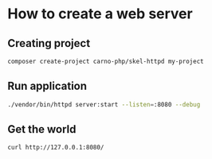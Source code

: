 # How to create a web server

## Creating project

```bash
composer create-project carno-php/skel-httpd my-project
```

## Run application

```bash
./vendor/bin/httpd server:start --listen=:8080 --debug
```

## Get the world

```bash
curl http://127.0.0.1:8080/
```
